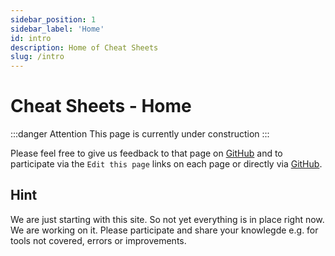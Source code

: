 ```yaml
---
sidebar_position: 1
sidebar_label: 'Home'
id: intro
description: Home of Cheat Sheets
slug: /intro
---
```


# Cheat Sheets - Home

:::danger Attention
This page is currently under construction
:::

Please feel free to give us feedback to that page on [GitHub](https://github.com/datenschmutz/documentation/issues) and to participate via the `Edit this page` links on each page or directly via [GitHub](https://github.com/datenschmutz/docs).

## Hint

We are just starting with this site. So not yet everything is in place right now. We are working on it. Please participate and share your knowlegde e.g. for tools not covered, errors or improvements.
